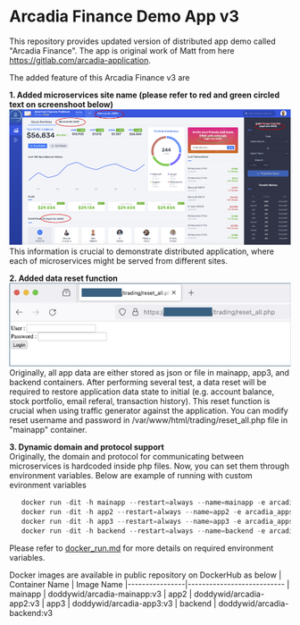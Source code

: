 # **Arcadia Finance Demo App v3**

This repository provides updated version of distributed app demo called "Arcadia Finance".
The app is original work of Matt from here https://gitlab.com/arcadia-application.

The added feature of this Arcadia Finance v3 are

**1. Added microservices site name (please refer to red and green circled text on screenshoot below)**\
   ![alt text](https://github.com/doddywid/doddywid-demo-app-arcadia-finance-v3/blob/main/arcadia-with-app-site-info.png)\
   This information is crucial to demonstrate distributed application, where each of microservices might be served from different sites.

  
**2. Added data reset function**\
   ![alt text](https://github.com/doddywid/doddywid-demo-app-arcadia-finance-v3/blob/main/arcadia-reset-all.png)\
   Originally, all app data are either stored as json or file in mainapp, app3, and backend containers. After performing several test, a data reset will be required to restore application data state to initial (e.g. account balance, stock portfolio, email referal, transaction history). This reset function is crucial when using traffic generator against the application.
   You can modify reset username and password in /var/www/html/trading/reset_all.php file in "mainapp" container.


**3. Dynamic domain and protocol support**\
   Originally, the domain and protocol for communicating between microservices is hardcoded inside php files. Now, you can set them through environment variables.
   Below are example of running with custom evironment variables
```python
   docker run -dit -h mainapp --restart=always --name=mainapp -e arcadia_appsite="aws2" -e arcadia_proto="https://" -e arcadia_domain="arcadia.example.com" -p 80:80 doddywid/arcadia-mainapp:v3
   docker run -dit -h app2 --restart=always --name=app2 -e arcadia_appsite="aws2" -e arcadia_proto="https://" -e arcadia_domain="arcadia.example.com" -p 81:80 doddywid/arcadia-app2:v3
   docker run -dit -h app3 --restart=always --name=app3 -e arcadia_appsite="aws2" -e arcadia_proto="https://" -e arcadia_domain="arcadia.example.com" -p 82:80 doddywid/arcadia-app3:v3
   docker run -dit -h backend --restart=always --name=backend -e arcadia_appsite="aws2" -e arcadia_proto="https://" -e arcadia_domain="arcadia.example.com" -p 83:80 doddywid/arcadia-backend:v3
```
   Please refer to [docker_run.md](https://github.com/doddywid/doddywid-demo-app-arcadia-finance-v3/blob/main/docker_run.md) for more details on required environment variables.




Docker images are available in public repository on DockerHub as below
| Container Name | Image Name 
|----------------|---------------------------
| mainapp        | doddywid/arcadia-mainapp:v3
| app2           | doddywid/arcadia-app2:v3
| app3           | doddywid/arcadia-app3:v3
| backend        | doddywid/arcadia-backend:v3
